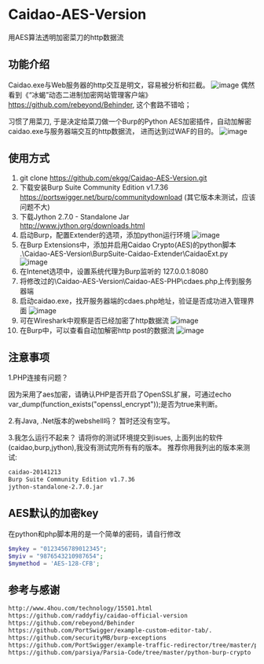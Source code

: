 # Caidao-AES-Version
用AES算法透明加密菜刀的http数据流

## 功能介绍
Caidao.exe与Web服务器的http交互是明文，容易被分析和拦截。
![image](https://github.com/ekgg/Caidao-AES-Version/blob/master/Pic/20190119121825.jpg)	
偶然看到《“冰蝎”动态二进制加密网站管理客户端》https://github.com/rebeyond/Behinder, 这个套路不错哈；

习惯了用菜刀, 于是决定给菜刀做一个Burp的Python AES加密插件，自动加解密caidao.exe与服务器端交互的http数据流，
进而达到过WAF的目的。
![image](https://github.com/ekgg/Caidao-AES-Version/blob/master/Pic/20190119121836.jpg)	

## 使用方式

1. git clone https://github.com/ekgg/Caidao-AES-Version.git
2. 下载安装Burp Suite Community Edition v1.7.36 https://portswigger.net/burp/communitydownload (其它版本未测试，应该问题不大)
3. 下载Jython 2.7.0 - Standalone Jar http://www.jython.org/downloads.html
4. 启动Burp，配置Extender的选项，添加python运行环境
![image](https://github.com/ekgg/Caidao-AES-Version/blob/master/Pic/20190113135843.png)	
5. 在Burp Extensions中，添加并启用Caidao Crypto(AES)的python脚本
	.\Caidao-AES-Version\BurpSuite-Caidao-Extender\CaidaoExt.py
![image](https://github.com/ekgg/Caidao-AES-Version/blob/master/Pic/20190113135844.png)	
6. 在Intenet选项中，设置系统代理为Burp监听的 127.0.0.1:8080
7. 将修改过的\Caidao-AES-Version\Caidao-AES-PHP\cdaes.php上传到服务器端
8. 启动caidao.exe，找开服务器端的cdaes.php地址，验证是否成功进入管理界面
![image](https://github.com/ekgg/Caidao-AES-Version/blob/master/Pic/20190113141856-cd-ok.png)	
9. 可在Wireshark中观察是否已经加密了http数据流
![image](https://github.com/ekgg/Caidao-AES-Version/blob/master/Pic/20190113141221-aes.png)	
10. 在Burp中，可以查看自动加解密http post的数据流
![image](https://github.com/ekgg/Caidao-AES-Version/blob/master/Pic/20190113141745-cd2.png)	

## 注意事项
1.PHP连接有问题？

因为采用了aes加密，请确认PHP是否开启了OpenSSL扩展，可通过echo var_dump(function_exists("openssl_encrypt"));是否为true来判断。

2.有Java, .Net版本的webshell吗？
暂时还没有空写。

3.我怎么运行不起来？
请将你的测试环境提交到isues, 上面列出的软件(caidao,burp,jython),我没有测试完所有有的版本。
推荐你用我列出的版本来测试:

```txt
caidao-20141213
Burp Suite Community Edition v1.7.36
jython-standalone-2.7.0.jar
```

## AES默认的加密key
在python和php脚本用的是一个简单的密码，请自行修改

```php
$mykey = "0123456789012345";
$myiv = "9876543210987654";
$mymethod = 'AES-128-CFB';
```

## 参考与感谢
```txt
http://www.4hou.com/technology/15501.html
https://github.com/raddyfiy/caidao-official-version  
https://github.com/rebeyond/Behinder
https://github.com/PortSwigger/example-custom-editor-tab/.
https://github.com/securityMB/burp-exceptions
https://github.com/PortSwigger/example-traffic-redirector/tree/master/python
https://github.com/parsiya/Parsia-Code/tree/master/python-burp-crypto
```
